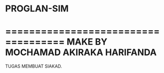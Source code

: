 # PROGLAN-SIM
====================================
MAKE BY MOCHAMAD AKIRAKA HARIFANDA                                    
====================================

TUGAS MEMBUAT SIAKAD.
